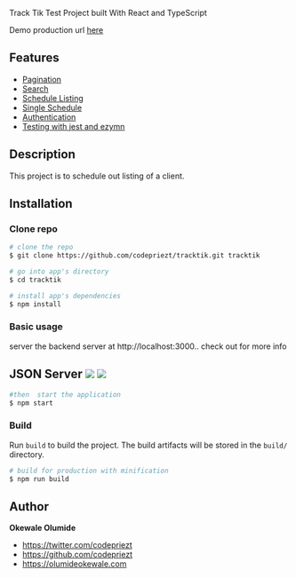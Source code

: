 
Track Tik Test Project built With React and TypeScript

Demo production url [here](https://tracktik.netlify.app) 


## Features

* [Pagination](#Pagination)
* [Search](#Search)
* [Schedule Listing](#Schedule-Listing)
* [Single Schedule](#Single-Schedule)
* [Authentication](#Authentication)
* [Testing with jest and ezymn](#testing)


## Description
This project is to schedule out listing  of a client.


## Installation

### Clone repo

``` bash
# clone the repo
$ git clone https://github.com/codepriezt/tracktik.git tracktik

# go into app's directory
$ cd tracktik

# install app's dependencies
$ npm install
```

### Basic usage

server the backend server at http://localhost:3000.. check out for more info 

## JSON Server [![](https://travis-ci.org/typicode/json-server.svg?branch=master)](https://travis-ci.org/typicode/json-server) [![](https://badge.fury.io/js/json-server.svg)](http://badge.fury.io/js/json-server)



``` bash
#then  start the application 
$ npm start
```


### Build

Run `build` to build the project. The build artifacts will be stored in the `build/` directory.

```bash
# build for production with minification
$ npm run build
```


## Author

**Okewale Olumide**
* <https://twitter.com/codepriezt>
* <https://github.com/codepriezt>
* <https://olumideokewale.com>
